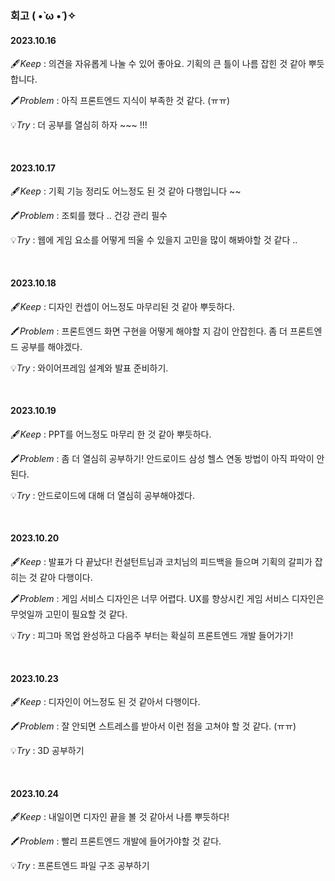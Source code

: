 ### 회고 ( •̀ ω •́ )✧

#### 2023.10.16

🖋️*Keep* : 의견을 자유롭게 나눌 수 있어 좋아요. 기획의 큰 틀이 나름 잡힌 것 같아 뿌듯합니다. 

🖍️*Problem* : 아직 프론트엔드 지식이 부족한 것 같다. (ㅠㅠ)

💡*Try* : 더 공부를 열심히 하자 ~~~ !!! 

<br/>

#### 2023.10.17

🖋️*Keep* : 기획 기능 정리도 어느정도 된 것 같아 다행입니다 ~~ 

🖍️*Problem* : 조퇴를 했다 .. 건강 관리 필수

💡*Try* : 웹에 게임 요소를 어떻게 띄울 수 있을지 고민을 많이 해봐야할 것 같다 .. 

<br/>

#### 2023.10.18

🖋️*Keep* : 디자인 컨셉이 어느정도 마무리된 것 같아 뿌듯하다.

🖍️*Problem* : 프론트엔드 화면 구현을 어떻게 해야할 지 감이 안잡힌다. 좀 더 프론트엔드 공부를 해야겠다.

💡*Try* : 와이어프레임 설계와 발표 준비하기.

<br/>

#### 2023.10.19

🖋️*Keep* : PPT를 어느정도 마무리 한 것 같아 뿌듯하다.

🖍️*Problem* : 좀 더 열심히 공부하기! 안드로이드 삼성 헬스 연동 방법이 아직 파악이 안된다.

💡*Try* : 안드로이드에 대해 더 열심히 공부해야겠다.

<br/>

#### 2023.10.20

🖋️*Keep* : 발표가 다 끝났다! 컨설턴트님과 코치님의 피드백을 들으며 기획의 갈피가 잡히는 것 같아 다행이다.

🖍️*Problem* : 게임 서비스 디자인은 너무 어렵다. UX를 향상시킨 게임 서비스 디자인은 무엇일까 고민이 필요할 것 같다. 

💡*Try* : 피그마 목업 완성하고 다음주 부터는 확실히 프론트엔드 개발 들어가기!

<br/>

#### 2023.10.23

🖋️*Keep* : 디자인이 어느정도 된 것 같아서 다행이다.

🖍️*Problem* : 잘 안되면 스트레스를 받아서 이런 점을 고쳐야 할 것 같다. (ㅠㅠ)

💡*Try* : 3D 공부하기

<br/>

#### 2023.10.24

🖋️*Keep* : 내일이면 디자인 끝을 볼 것 같아서 나름 뿌듯하다!

🖍️*Problem* : 빨리 프론트엔드 개발에 들어가야할 것 같다.

💡*Try* : 프론트엔드 파일 구조 공부하기
